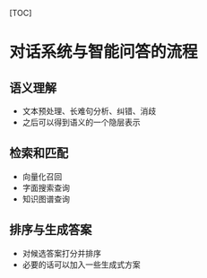 [TOC]
# 对话系统与智能问答的流程
## 语义理解
* 文本预处理、长难句分析、纠错、消歧
* 之后可以得到语义的一个隐层表示

## 检索和匹配
* 向量化召回
* 字面搜索查询
* 知识图谱查询

## 排序与生成答案
* 对候选答案打分并排序
* 必要的话可以加入一些生成式方案